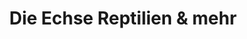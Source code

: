 ---
title: "Die Echse Reptilien & mehr"
url: /paderborn/die-echse-reptilien-und-mehr/
shop: Tiere
---